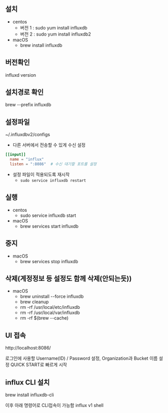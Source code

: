 ## 설치
- centos
	- 버전 1 : sudo yum install influxdb
	- 버전 2 : sudo yum install influxdb2
- macOS
	- brew install influxdb

## 버전확인
influxd version

## 설치경로 확인
brew --prefix influxdb

## 설정파일
~/.influxdbv2/configs
- 다른 서버에서 전송할 수 있게 수신 설정
```toml
[[input]]
  name = "influx"
  listen = ":8086"  # 수신 대기할 포트를 설정
```
- 설정 파일이 적용되도록 재시작
	- `sudo service influxdb restart`

## 실행
- centos
	- sudo service influxdb start
- macOS
	- brew services start influxdb

## 중지
- macOS
	- brew services stop influxdb

## 삭제(계정정보 등 설정도 함께 삭제(안되는듯))
- macOS
	- brew uninstall --force influxdb
	- brew cleanup
	- rm -rf /usr/local/etc/influxdb
	- rm -rf /usr/local/var/influxdb
	- rm -rf $(brew --cache)

## UI 접속
http://localhost:8086/

로그인에 사용할 Username(ID) / Password 설정, Organization과 Bucket 이름 설정
QUICK START로 빠르게 시작

## influx CLI 설치
brew install influxdb-cli

이후 아래 명령어로 CLI접속이 가능함
influx v1 shell











